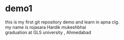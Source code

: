 # demo1
this is my first git repository demo and learn in apna clg.
<br>
my name is rojasara Hardik mukeshbhai
<br>
graduation at GLS university , Ahmedabad
